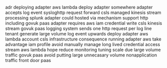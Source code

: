 adr deploying adapter aws lambda deploy adapter somewhere adapter accepts log event sysloghttp request forward csls managed kinesis stream processing splunk adapter could hosted via mechanism support http including govuk paas adapter requires aws iam credential write csls kinesis stream govuk paas logging system sends one http request per log line tenant generate large volume log event upwards deploy adapter aws lambda account csls infrastructure consequence running adapter aws take advantage iam profile avoid manually manage long lived credential access stream aws lambda hope reduce monitoring tuning scale due large volume traffic govuk paas avoid putting large unnecasary volume nonapplication traffic front door paas